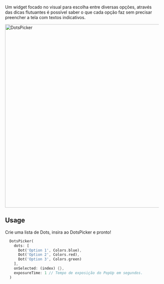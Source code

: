 Um widget focado no visual para escolha entre diversas opções, através das dicas flutuantes é possível saber o que cada opção faz sem precisar preencher a tela com textos indicativos.

<img src="https://user-images.githubusercontent.com/31104317/186810400-a7ad8927-3e5b-4024-902b-cae7b95ffe53.gif" alt="DotsPicker" height="600"/>

## Usage

Crie uma lista de Dots, insira ao DotsPicker e pronto!

```dart
  DotsPicker(
    dots: [
      Dot('Option 1', Colors.blue), 
      Dot('Option 2', Colors.red), 
      Dot('Option 3', Colors.green)
    ],
    onSelected: (index) {},
    exposureTime: 1 // Tempo de exposição do PopUp em segundos.
  )
```
